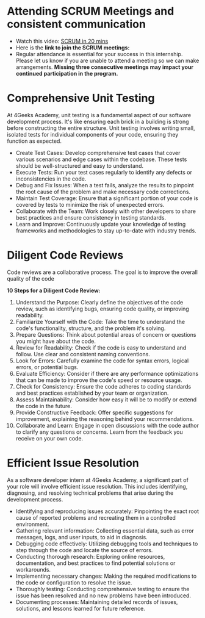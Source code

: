 # Attending SCRUM Meetings and consistent communication 


- Watch this video: [SCRUM in 20 mins](https://www.youtube.com/watch?v=SWDhGSZNF9M&t=291s)
- Here is the **link to join the SCRUM meetings:**
- Regular attendance is essential for your success in this internship. Please let us know if you are unable to attend a meeting so we can make arrangements. **Missing three consecutive meetings may impact your continued participation in the program.**


# Comprehensive Unit Testing
At 4Geeks Academy, unit testing is a fundamental aspect of our software development process. It's like ensuring each brick in a building is strong before constructing the entire structure. Unit testing involves writing small, isolated tests for individual components of your code, ensuring they function as expected.

- Create Test Cases: Develop comprehensive test cases that cover various scenarios and edge cases within the codebase. These tests should be well-structured and easy to understand.
- Execute Tests: Run your test cases regularly to identify any defects or inconsistencies in the code.
- Debug and Fix Issues: When a test fails, analyze the results to pinpoint the root cause of the problem and make necessary code corrections.
- Maintain Test Coverage: Ensure that a significant portion of your code is covered by tests to minimize the risk of unexpected errors.
- Collaborate with the Team: Work closely with other developers to share best practices and ensure consistency in testing standards.
- Learn and Improve: Continuously update your knowledge of testing frameworks and methodologies to stay up-to-date with industry trends.


# Diligent Code Reviews 

Code reviews are a collaborative process. The goal is to improve the overall quality of the code

**10 Steps for a Diligent Code Review:**
1. Understand the Purpose: Clearly define the objectives of the code review, such as identifying bugs, ensuring code quality, or improving readability.
2. Familiarize Yourself with the Code: Take the time to understand the code's functionality, structure, and the problem it's solving.
3. Prepare Questions: Think about potential areas of concern or questions you might have about the code.
4. Review for Readability: Check if the code is easy to understand and follow. Use clear and consistent naming conventions.
5. Look for Errors: Carefully examine the code for syntax errors, logical errors, or potential bugs.
6. Evaluate Efficiency: Consider if there are any performance optimizations that can be made to improve the code's speed or resource usage.
7. Check for Consistency: Ensure the code adheres to coding standards and best practices established by your team or organization.
8. Assess Maintainability: Consider how easy it will be to modify or extend the code in the future.
9. Provide Constructive Feedback: Offer specific suggestions for improvement, explaining the reasoning behind your recommendations.
10. Collaborate and Learn: Engage in open discussions with the code author to clarify any questions or concerns. Learn from the feedback you receive on your own code.


# Efficient Issue Resolution
As a software developer intern at 4Geeks Academy, a significant part of your role will involve efficient issue resolution. This includes identifying, diagnosing, and resolving technical problems that arise during the development process.

- Identifying and reproducing issues accurately: Pinpointing the exact root cause of reported problems and recreating them in a controlled environment.
- Gathering relevant information: Collecting essential data, such as error messages, logs, and user inputs, to aid in diagnosis.
- Debugging code effectively: Utilizing debugging tools and techniques to step through the code and locate the source of errors.
- Conducting thorough research: Exploring online resources, documentation, and best practices to find potential solutions or workarounds.
- Implementing necessary changes: Making the required modifications to the code or configuration to resolve the issue.
- Thoroughly testing: Conducting comprehensive testing to ensure the issue has been resolved and no new problems have been introduced.
- Documenting processes: Maintaining detailed records of issues, solutions, and lessons learned for future reference.
